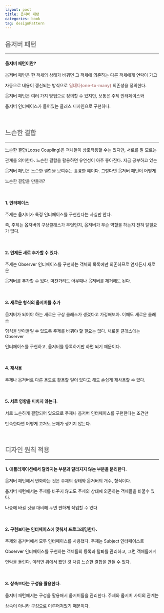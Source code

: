 ```yaml
---
layout: post
title: 옵져버 패턴
categories: book
tag: designPattern
---
```


## <span style="color:gray">옵저버 패턴</span>

---

#### 옵저버 패턴이란?

옵저버 패턴은 한 객체의 상태가 바뀌면 그 객체에 의존하는 다른 객체에게 연락이 가고

자동으로 내용이 갱신되는 방식으로 **<span style="color:#BC8F8F">일대다(one-to-many)</span>** 의존성을 정의한다.

옵져버 패턴은 여러 가지 방법으로 정의할 수 있지만, 보통은 주제 인터페이스와

옵저버 인터페이스가 들어있는 클래스 디자인으로 구현하다.

<br>

## <span style="color:gray">느슨한 결합</span>

---

느슨한 결합(Loose Coupling)은 객체들이 상호작용할 수는 있지만, 서로를 잘 모르는 

관계를 의미한다. 느슨한 결합을 활용하면 유연성이 아주 좋아진다. 지금 공부하고 있는

옵저버 패턴은 느슨한 결합을 보여주는 훌륭한 예이다. 그렇다면 옵저버 패턴이 어떻게 

느슨한 결합을 만들까?

<br>

#### 1. 인터페이스

주제는 옵저버가 특정 인터페이스를 구현한다는 사실만 안다. 

즉, 주제는 옵저버의 구상클래스가 무엇인지, 옵저버가 무슨 역할을 하는지 전혀 알필요가 없다.

<br>

#### 2. 언제든 새로 추가할 수 있다.

주제는 Observer 인터페이스를 구현하는 객체의 목록에만 의존하므로 언제든지 새로운

옵저버를 추가할 수 있다. 마찬가리도 아무때나 옵저버를 제거해도 된다.

<br>

#### 3. 새로운 형식의 옵저버를 추가

옵저버가 되어야 하는 새로운 구상 클래스가 생겼다고 가정해보자. 이때도 새로운 클래스

형식을 받아들일 수 있도록 주제를 바꿔야 할 필요는 없다. 새로운 클래스에는 Observer

인터페이스를 구현하고, 옵저버를 등록하기만 하면 되기 때문이다. 

<br>

#### 4. 재사용

주제나 옵저버르 다른 용도로 활용할 일이 있다고 해도 손쉽게 재사용할 수 있다.

<br>

#### 5. 서로 영향을 미치지 않는다.

서로 느슨하게 결합되어 있으므로 주제나 옵저버 인터페이스를 구현한다는 조건만

만족한다면 어떻게 고쳐도 문제가 생기지 않는다.              

<br>

## <span style="color:gray">디자인 원칙 적용</span>

---

#### 1. 애플리케이션에서 달라지는 부분과 달라지지 않는 부분을 분리한다.

옵저버 패턴에서 변화하는 것은 주제의 상태와 옵저버의 개수, 형식이다.

옵저버 패턴에서는 주제를 바꾸지 않고도 주세의 상태에 의존하는 객체들을 바꿀수 있다.

나중에 바뀔 것을 대비해 두면 편하게 작업할 수 있다.

<br>

#### 2. 구현보다는 인터페이스에 맞춰서 프로그래밍한다.

주제와 옵저버에서 모두 인터페이스를 사용했다. 주제는 Subject 인터페이스로 

Observer 인터페이스를 구현하는 객체들의 등록과 탈퇴를 관리하고, 그런 객체들에게

연락을 돌린다. 이러면 위에서 봤던 것 처럼 느슨한 결합을 만들 수 있다.

<br>

#### 3. 상속보다는 구성을 활용한다.

옵저버 패턴에서는 구성을 활용해서 옵저버들을 관리한다. 주제와 옵저버 사이의 관계는

상속이 아니라 구성으로 이루어져있기 때문이다. 